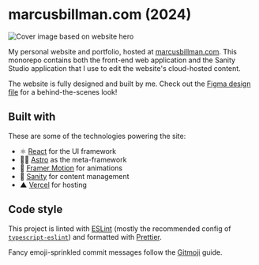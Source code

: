 # marcusbillman.com (2024)

![Cover image based on website hero](https://github.com/marcusbillman/marcusbillman.com-2024/blob/main/web/public/assets/images/social-embed.jpg?raw=true)

My personal website and portfolio, hosted at [marcusbillman.com](https://marcusbillman.com). This monorepo contains both the front-end web application and the Sanity Studio application that I use to edit the website's cloud-hosted content.

The website is fully designed and built by me. Check out the [Figma design file](https://m-b.me/website-figma) for a behind-the-scenes look!

## Built with

These are some of the technologies powering the site:

- ⚛️ [React](https://react.dev/) for the UI framework
- 🧑‍🚀 [Astro](https://astro.build/) as the meta-framework
- 💫 [Framer Motion](https://www.framer.com/motion/) for animations
- 🧠 [Sanity](https://www.sanity.io/) for content management
- ▲ [Vercel](https://vercel.com/) for hosting

## Code style

This project is linted with [ESLint](https://eslint.org/) (mostly the recommended config of [`typescript-eslint`](https://typescript-eslint.io/)) and formatted with [Prettier](https://prettier.io/).

Fancy emoji-sprinkled commit messages follow the [Gitmoji](https://gitmoji.dev/) guide.
